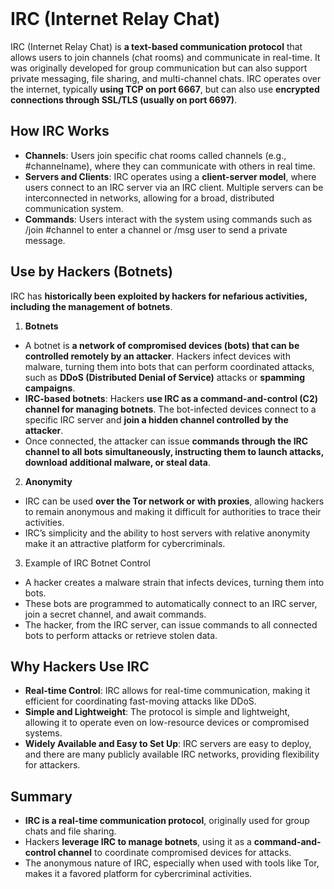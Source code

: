 <br>

# IRC (Internet Relay Chat)
IRC (Internet Relay Chat) is **a text-based communication protocol** that allows users to join channels (chat rooms) and communicate in real-time. It was originally developed for group communication but can also support private messaging, file sharing, and multi-channel chats. IRC operates over the internet, typically **using TCP on port 6667**, but can also use **encrypted connections through SSL/TLS (usually on port 6697)**.

## How IRC Works
  - **Channels**: Users join specific chat rooms called channels (e.g., #channelname), where they can communicate with others in real time.
  - **Servers and Clients**: IRC operates using a **client-server model**, where users connect to an IRC server via an IRC client. Multiple servers can be interconnected in networks, allowing for a broad, distributed communication system.
  - **Commands**: Users interact with the system using commands such as /join #channel to enter a channel or /msg user to send a private message.

## Use by Hackers (Botnets)
IRC has **historically been exploited by hackers for nefarious activities, including the management of botnets**.  

1. **Botnets**
  - A botnet is **a network of compromised devices (bots) that can be controlled remotely by an attacker**. Hackers infect devices with malware, turning them into bots that can perform coordinated attacks, such as **DDoS (Distributed Denial of Service)** attacks or **spamming campaigns**.
  - **IRC-based botnets**: Hackers **use IRC as a command-and-control (C2) channel for managing botnets**. The bot-infected devices connect to a specific IRC server and **join a hidden channel controlled by the attacker**.
  - Once connected, the attacker can issue **commands through the IRC channel to all bots simultaneously, instructing them to launch attacks, download additional malware, or steal data**.

2. **Anonymity**
  - IRC can be used **over the Tor network or with proxies**, allowing hackers to remain anonymous and making it difficult for authorities to trace their activities.
  - IRC’s simplicity and the ability to host servers with relative anonymity make it an attractive platform for cybercriminals.

3. Example of IRC Botnet Control
  - A hacker creates a malware strain that infects devices, turning them into bots.
  - These bots are programmed to automatically connect to an IRC server, join a secret channel, and await commands.
  - The hacker, from the IRC server, can issue commands to all connected bots to perform attacks or retrieve stolen data.

## Why Hackers Use IRC
  - **Real-time Control**: IRC allows for real-time communication, making it efficient for coordinating fast-moving attacks like DDoS.
  - **Simple and Lightweight**: The protocol is simple and lightweight, allowing it to operate even on low-resource devices or compromised systems.
  - **Widely Available and Easy to Set Up**: IRC servers are easy to deploy, and there are many publicly available IRC networks, providing flexibility for attackers.

## Summary
  - **IRC is a real-time communication protocol**, originally used for group chats and file sharing.
  - Hackers **leverage IRC to manage botnets**, using it as a **command-and-control channel** to coordinate compromised devices for attacks.
  - The anonymous nature of IRC, especially when used with tools like Tor, makes it a favored platform for cybercriminal activities.  
<br>